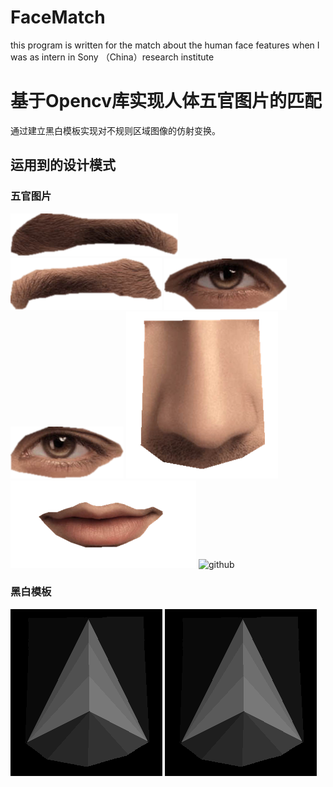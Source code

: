 # FaceMatch
this program is written for the match about the human face features when I was as intern in Sony （China）research institute

基于Opencv库实现人体五官图片的匹配
===================================  
通过建立黑白模板实现对不规则区域图像的仿射变换。
  
    
运用到的设计模式 
-----------------------------------  

    
### 五官图片  
![github]( https://github.com/df865017/FaceMatch/blob/master/pic/left_eyebrow.png "github")
![github]( https://github.com/df865017/FaceMatch/blob/master/pic/right_eyebrow.png "github")
![github](https://github.com/df865017/FaceMatch/blob/master/pic/left_eye.png "github")  
![github](https://github.com/df865017/FaceMatch/blob/master/pic/right_eye.png "github")
![github]( https://github.com/df865017/FaceMatch/blob/master/pic/nose.png "github")
![github](https://github.com/df865017/FaceMatch/blob/master/pic/mouth.png "github")
![github]( "github")

### 黑白模板  
![github]( https://github.com/df865017/FaceMatch/blob/master/pic/mask/nose_mask.png "github")
![github]( https://github.com/df865017/FaceMatch/blob/master/pic/mask/nose_mask.png "github")


  

